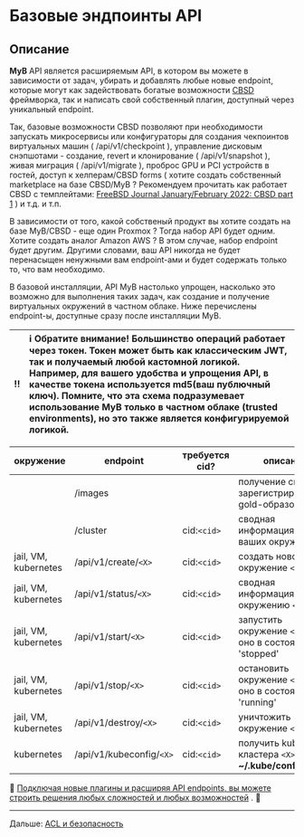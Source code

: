 # Базовые эндпоинты API

## Описание

**MyB** API является расширяемым API, в котором вы можете в зависимости от задач, убирать и добавлять любые новые endpoint, которые могут как задействовать богатые возможности [CBSD](https://cbsd.io) фреймворка, так и написать свой собственный плагин, доступный через уникальный endpoint.

Так, базовые возможности CBSD позволяют при необходимости запускать микросервисы или конфигураторы для создания чекпоинтов виртуальных машин ( /api/v1/checkpoint ), управление дисковым снэпшотами - создание, revert и клонирование ( /api/v1/snapshot ), живая миграция ( /api/v1/migrate ), проброс GPU и PCI устройств в гостей, доступ к хелперам/CBSD forms ( хотите создать собственный marketplace на базе CBSD/MyB ? Рекомендуем прочитать как работает CBSD с темплейтами: [FreeBSD Journal January/February 2022: CBSD part 1](https://issue.freebsdfoundation.org/publication/?m=33057&i=739644&p=27&id=26695&ver=html5) ) и т.д. и т.п.

В зависимости от того, какой собственый продукт вы хотите создать на базе MyB/CBSD - еще один Proxmox ? Тогда набор API будет одним. Хотите создать аналог Amazon AWS ? В этом случае, набор endpoint будет другим. Другими словами, ваш API никогда не будет перенасыщен ненужными вам endpoint-ами и будет содержать только то, что вам необходимо.

В базовой инсталляции, API MyB настолько упрощен, насколько это возможно для выполнения таких задач, как создание и получение виртуальных окружений в частном облаке. Ниже перечислены endpoint-ы, доступные сразу после инсталляции MyB.

:bangbang: | :information_source: Обратите внимание! Большинство операций работает через токен. Токен может быть как классическим JWT, так и получаемый любой кастомной логикой. Например, для вашего удобства и упрощения API, в качестве токена используется md5(ваш публючный ключ). Помните, что эта схема подразумевает использование MyB только в частном облаке (trusted environments), но это также является конфигурируемой логикой.
:---: | :---


| окружение            | endpoint                 | требуется cid?   | описание                                                        |
|----------------------|--------------------------|------------------|-----------------------------------------------------------------|
|                      | /images                  |                  |  получение списка зарегистрированных gold-образов               |
|                      | /cluster                 |    cid:`<cid>`   |  сводная информация о всех ваших окружениях                     |
| jail, VM, kubernetes | /api/v1/create/`<X>`     |    cid:`<cid>`   |  создать новое окружение `<X>`                                  | 
| jail, VM, kubernetes | /api/v1/status/`<X>`     |    cid:`<cid>`   |  сводная информация по окружению `<X>`                          | 
| jail, VM, kubernetes | /api/v1/start/`<X>`      |    cid:`<cid>`   |  запустить окружение `<X>`, если оно в состоянии 'stopped'      | 
| jail, VM, kubernetes | /api/v1/stop/`<X>`       |    cid:`<cid>`   |  остановить окружение `<X>`, если оно в состоянии 'running'     |
| jail, VM, kubernetes | /api/v1/destroy/`<X>`    |    cid:`<cid>`   |  уничтожить окружение `<X>`                                     |
| kubernetes           | /api/v1/kubeconfig/`<X>` |    cid:`<cid>`   |  получить kubeconfig кластера `<X>`, для **~/.kube/config**     |

:construction: <ins>Подключая новые плагины и расширяя API endpoints, вы можете строить решения любых сложностей и любых возможностей</ins> . :construction:


---

Дальше: [ACL и безопасность](acl.md)

